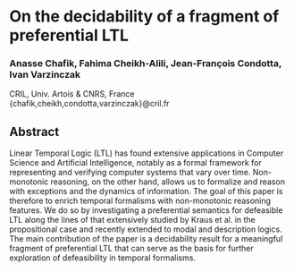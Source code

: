 # On the decidability of a fragment of preferential LTL

### Anasse Chafik, Fahima Cheikh-Alili, Jean-François Condotta, Ivan Varzinczak

CRIL, Univ. Artois & CNRS, France
\{chafik,cheikh,condotta,varzinczak\}@cril.fr

Abstract
--------

Linear Temporal Logic \(LTL\) has found extensive applications in Computer Science and Artificial Intelligence,
notably as a formal framework for representing and verifying computer systems that vary over time. Non-monotonic reasoning, on the other hand, allows us to formalize and reason with exceptions and the dynamics of
information. The goal of this paper is therefore to enrich temporal formalisms with non-monotonic reasoning features. We do so by investigating a preferential semantics for defeasible LTL along the lines of that extensively studied by Kraus et al. in the propositional case and recently extended to modal and description logics. The main contribution of the paper is a decidability result for a meaningful fragment of preferential LTL that can serve as the basis for further exploration of defeasibility in temporal formalisms.
